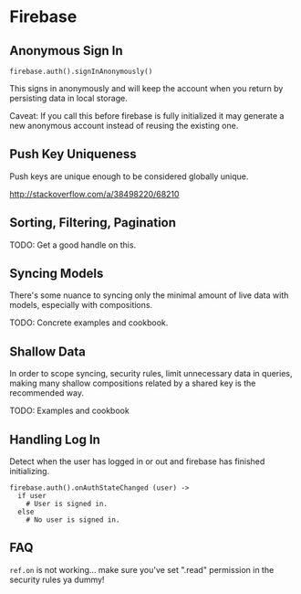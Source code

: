 Firebase
========

Anonymous Sign In
-----------------

    firebase.auth().signInAnonymously()

This signs in anonymously and will keep the account when you return by
persisting data in local storage.

Caveat: If you call this before firebase is fully initialized it may generate a
new anonymous account instead of reusing the existing one.

Push Key Uniqueness
-------------------

Push keys are unique enough to be considered globally unique.

http://stackoverflow.com/a/38498220/68210

Sorting, Filtering, Pagination
------------------------------

TODO: Get a good handle on this.

Syncing Models
--------------

There's some nuance to syncing only the minimal amount of live data with models,
especially with compositions.

TODO: Concrete examples and cookbook.

Shallow Data
------------

In order to scope syncing, security rules, limit unnecessary data in queries,
making many shallow compositions related by a shared key is the recommended way.

TODO: Examples and cookbook


Handling Log In
---------------

Detect when the user has logged in or out and firebase has finished initializing.

    firebase.auth().onAuthStateChanged (user) ->
      if user
        # User is signed in.
      else
        # No user is signed in.

FAQ
---

`ref.on` is not working... make sure you've set ".read" permission in the
security rules ya dummy!